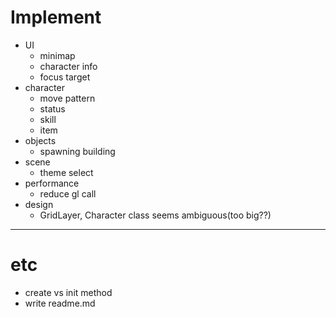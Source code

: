 # Implement

- UI
  - minimap
  - character info
  - focus target
- character
  - move pattern
  - status
  - skill
  - item
- objects
  - spawning building
- scene
  - theme select
- performance
  - reduce gl call
- design
  - GridLayer, Character class seems ambiguous(too big??)



---



# etc

- create vs init method
- write readme.md